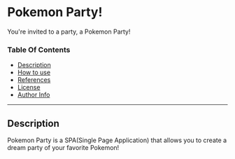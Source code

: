 # Pokemon Party!

<!-- Project Image -->

You're invited to a party, a Pokemon Party!

### Table Of Contents
- [Description](#description)
- [How to use](#how-to-use)
- [References](#references)
- [License](#license)
- [Author Info](#author-info)

---

## Description 

Pokemon Party is a SPA(Single Page Application) that allows you to create a dream party of your favorite Pokemon!


